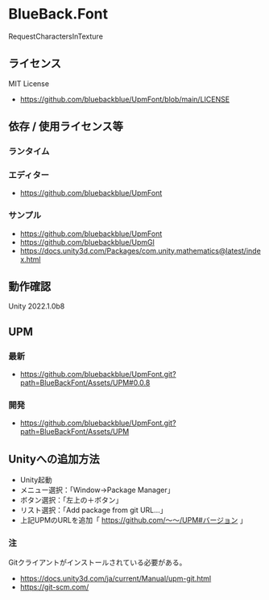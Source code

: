 # BlueBack.Font
RequestCharactersInTexture

## ライセンス
MIT License
* https://github.com/bluebackblue/UpmFont/blob/main/LICENSE

## 依存 / 使用ライセンス等
### ランタイム
### エディター
* https://github.com/bluebackblue/UpmFont
### サンプル
* https://github.com/bluebackblue/UpmFont
* https://github.com/bluebackblue/UpmGl
* https://docs.unity3d.com/Packages/com.unity.mathematics@latest/index.html

## 動作確認
Unity 2022.1.0b8

## UPM
### 最新
* https://github.com/bluebackblue/UpmFont.git?path=BlueBackFont/Assets/UPM#0.0.8
### 開発
* https://github.com/bluebackblue/UpmFont.git?path=BlueBackFont/Assets/UPM

## Unityへの追加方法
* Unity起動
* メニュー選択：「Window->Package Manager」
* ボタン選択：「左上の＋ボタン」
* リスト選択：「Add package from git URL...」
* 上記UPMのURLを追加「 https://github.com/～～/UPM#バージョン 」
### 注
Gitクライアントがインストールされている必要がある。
* https://docs.unity3d.com/ja/current/Manual/upm-git.html
* https://git-scm.com/


